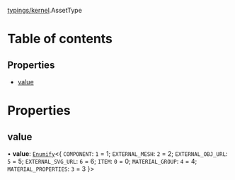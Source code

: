[typings/kernel](../modules/typings_kernel.md).AssetType

# Table of contents

## Properties

- [value](typings_kernel.AssetType.md#value)

# Properties

## value

• **value**: [`Enumify`](../modules/configurator_core_src_configurator._internal_.md#enumify)<{ `COMPONENT`: ``1`` = 1; `EXTERNAL_MESH`: ``2`` = 2; `EXTERNAL_OBJ_URL`: ``5`` = 5; `EXTERNAL_SVG_URL`: ``6`` = 6; `ITEM`: ``0`` = 0; `MATERIAL_GROUP`: ``4`` = 4; `MATERIAL_PROPERTIES`: ``3`` = 3 }\>
